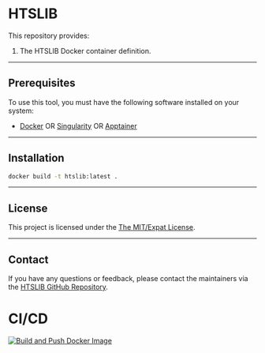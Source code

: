 # HTSLIB

This repository provides:

1. The HTSLIB Docker container definition.

------------------------------------------------------------------------

## Prerequisites

To use this tool, you must have the following software installed on your system:

-   [Docker](https://www.docker.com/) OR [Singularity](https://sylabs.io/singularity/) OR [Apptainer](https://apptainer.org/)

------------------------------------------------------------------------

## Installation

``` bash
docker build -t htslib:latest .
```

------------------------------------------------------------------------

## License

This project is licensed under the [The MIT/Expat License](https://github.com/samtools/htslib/blob/develop/LICENSE).

------------------------------------------------------------------------

## Contact

If you have any questions or feedback, please contact the maintainers via the [HTSLIB GitHub Repository](https://github.com/samtools/htslib).

# CI/CD

[![Build and Push Docker Image](https://github.com/bwbioinfo/modules/actions/workflows/build-and-push.yml/badge.svg?query=htslib%3Atemplate)](https://github.com/bwbioinfo/modules/actions/workflows/build-and-push.yml?query=htslib%3Atemplate)
